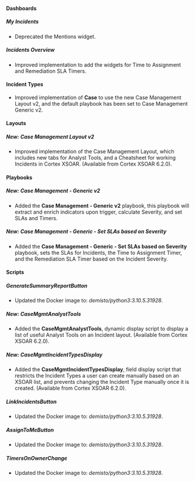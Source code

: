 
#### Dashboards
##### My Incidents
- Deprecated the Mentions widget.
##### Incidents Overview
- Improved implementation to add the widgets for Time to Assignment and Remediation SLA Timers.

#### Incident Types
- Improved implementation of **Case** to use the new Case Management Layout v2, and the default playbook has been set to Case Management Generic v2. 

#### Layouts
##### New: Case Management Layout v2
- Improved implementation of the Case Management Layout, which includes new tabs for Analyst Tools, and a Cheatsheet for working Incidents in Cortex XSOAR. (Available from Cortex XSOAR 6.2.0).

#### Playbooks
##### New: Case Management - Generic v2
- Added the **Case Management - Generic v2** playbook, this playbook will extract and enrich indicators upon trigger, calculate Severity, and set SLAs and Timers.

##### New: Case Management - Generic - Set SLAs based on Severity
- Added the **Case Management - Generic - Set SLAs based on Severity** playbook, sets the SLAs for Incidents, the Time to Assignment Timer, and the Remediation SLA Timer based on the Incident Severity.

#### Scripts
##### GenerateSummaryReportButton
- Updated the Docker image to: *demisto/python3:3.10.5.31928*.
##### New: CaseMgmtAnalystTools
- Added the **CaseMgmtAnalystTools**, dynamic display script to display a list of useful Analyst Tools on an Incident layout. (Available from Cortex XSOAR 6.2.0).

##### New: CaseMgmtIncidentTypesDisplay
- Added the **CaseMgmtIncidentTypesDisplay**, field display script that restricts the Incident Types a user can create manually based on an XSOAR list, and prevents changing the Incident Type manually once it is created. (Available from Cortex XSOAR 6.2.0).

##### LinkIncidentsButton
- Updated the Docker image to: *demisto/python3:3.10.5.31928*.
##### AssignToMeButton
- Updated the Docker image to: *demisto/python3:3.10.5.31928*.
##### TimersOnOwnerChange
- Updated the Docker image to: *demisto/python3:3.10.5.31928*.

<!--
#### Widgets
##### My Incidents by Type
- Not necessary to document in release notes.

##### Mean Time to Remediation (Remediation SLA)
- Not necessary to document in release notes.

##### Mean Time to Assignment (Time to Assignment)
- Not necessary to document in release notes.

##### Participating Incidents
- Not necessary to document in release notes.

##### My Mean Time to Remediation (Remediation SLA)
- Not necessary to document in release notes.

##### Participating Incidents Count
- Not necessary to document in release notes.

#### Layouts
##### Case layout
- Not necessary to document in release notes.

#### Reports
##### Case Report
- Not necessary to document in release notes.
-->